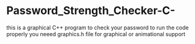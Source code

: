 # Password_Strength_Checker-C-

this is a graphical C++ program to check your password 
to run the code properly you neeed graphics.h file 
for graphical or animational support 
